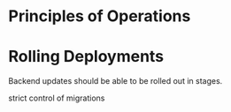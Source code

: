 # Principles of Operations

# Rolling Deployments

Backend updates should be able to be rolled out in stages.

strict control of migrations